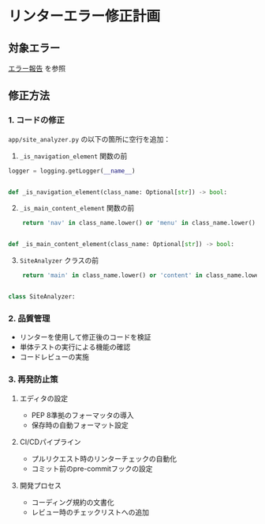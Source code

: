 # リンターエラー修正計画

## 対象エラー
[エラー報告](../errors/2024-01-10-12-00-00.md) を参照

## 修正方法

### 1. コードの修正
`app/site_analyzer.py` の以下の箇所に空行を追加：

1. `_is_navigation_element` 関数の前
```python
logger = logging.getLogger(__name__)


def _is_navigation_element(class_name: Optional[str]) -> bool:
```

2. `_is_main_content_element` 関数の前
```python
    return 'nav' in class_name.lower() or 'menu' in class_name.lower()


def _is_main_content_element(class_name: Optional[str]) -> bool:
```

3. `SiteAnalyzer` クラスの前
```python
    return 'main' in class_name.lower() or 'content' in class_name.lower()


class SiteAnalyzer:
```

### 2. 品質管理
- リンターを使用して修正後のコードを検証
- 単体テストの実行による機能の確認
- コードレビューの実施

### 3. 再発防止策
1. エディタの設定
   - PEP 8準拠のフォーマッタの導入
   - 保存時の自動フォーマット設定

2. CI/CDパイプライン
   - プルリクエスト時のリンターチェックの自動化
   - コミット前のpre-commitフックの設定

3. 開発プロセス
   - コーディング規約の文書化
   - レビュー時のチェックリストへの追加 